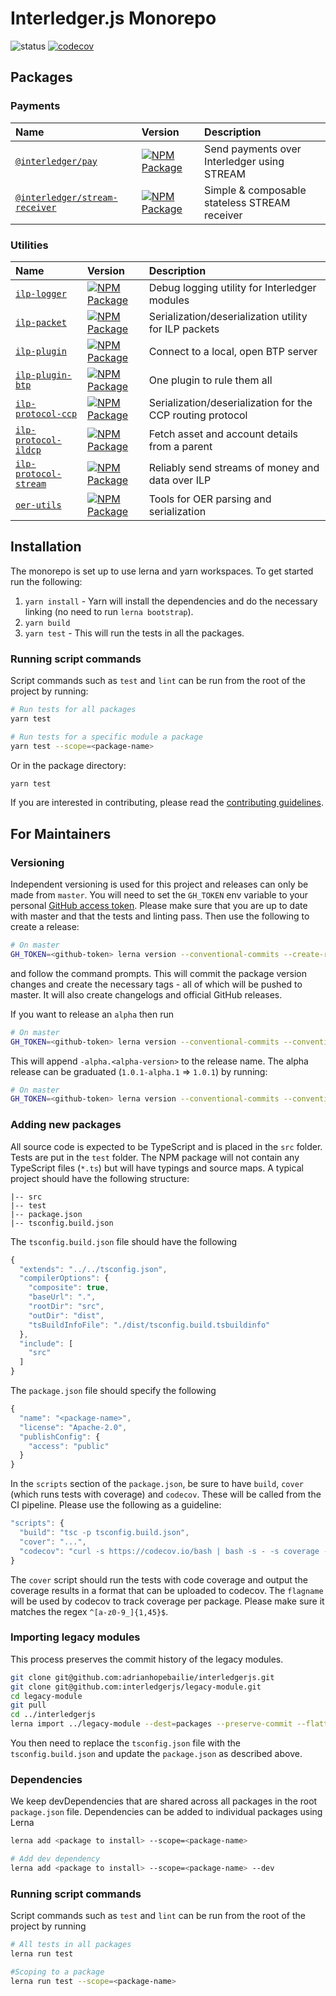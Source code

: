 # Interledger.js Monorepo

![status](https://github.com/interledgerjs/interledgerjs/actions/workflows/master.yml/badge.svg?branch=master)
[![codecov](https://codecov.io/gh/interledgerjs/interledgerjs/branch/master/graph/badge.svg)](https://codecov.io/gh/interledgerjs/interledgerjs)

## Packages

### Payments

| Name                                                         | Version                                                                                                                                                     | Description                                   |
| :----------------------------------------------------------- | :---------------------------------------------------------------------------------------------------------------------------------------------------------- | :-------------------------------------------- |
| [`@interledger/pay`](./packages/pay)                         | [![NPM Package](https://img.shields.io/npm/v/@interledger/pay.svg?style=flat&logo=npm)](https://npmjs.org/package/@interledger/pay)                         | Send payments over Interledger using STREAM   |
| [`@interledger/stream-receiver`](./packages/stream-receiver) | [![NPM Package](https://img.shields.io/npm/v/@interledger/stream-receiver.svg?style=flat&logo=npm)](https://npmjs.org/package/@interledger/stream-receiver) | Simple & composable stateless STREAM receiver |

### Utilities

| Name                                                    | Version                                                                                                                                   | Description                                                |
|:--------------------------------------------------------|:------------------------------------------------------------------------------------------------------------------------------------------|:-----------------------------------------------------------|
| [`ilp-logger`](./packages/ilp-logger)                   | [![NPM Package](https://img.shields.io/npm/v/ilp-logger.svg?style=flat&logo=npm)](https://npmjs.org/package/ilp-logger)                   | Debug logging utility for Interledger modules              |
| [`ilp-packet`](./packages/ilp-packet)                   | [![NPM Package](https://img.shields.io/npm/v/ilp-packet.svg?style=flat&logo=npm)](https://npmjs.org/package/ilp-packet)                   | Serialization/deserialization utility for ILP packets      |
| [`ilp-plugin`](./packages/ilp-plugin)                   | [![NPM Package](https://img.shields.io/npm/v/ilp-plugin.svg?style=flat&logo=npm)](https://npmjs.org/package/ilp-plugin)                   | Connect to a local, open BTP server                        |
| [`ilp-plugin-btp`](./packages/ilp-plugin-btp)           | [![NPM Package](https://img.shields.io/npm/v/ilp-plugin-btp.svg?style=flat&logo=npm)](https://npmjs.org/package/ilp-plugin-btp)           | One plugin to rule them all                                |
| [`ilp-protocol-ccp`](./packages/ilp-protocol-ccp)       | [![NPM Package](https://img.shields.io/npm/v/ilp-protocol-ccp.svg?style=flat&logo=npm)](https://npmjs.org/package/ilp-protocol-ccp)       | Serialization/deserialization for the CCP routing protocol |
| [`ilp-protocol-ildcp`](./packages/ilp-protocol-ildcp)   | [![NPM Package](https://img.shields.io/npm/v/ilp-protocol-ildcp.svg?style=flat&logo=npm)](https://npmjs.org/package/ilp-protocol-ildcp)   | Fetch asset and account details from a parent              |
| [`ilp-protocol-stream`](./packages/ilp-protocol-stream) | [![NPM Package](https://img.shields.io/npm/v/ilp-protocol-stream.svg?style=flat&logo=npm)](https://npmjs.org/package/ilp-protocol-stream) | Reliably send streams of money and data over ILP           |
| [`oer-utils`](./packages/oer-utils)                     | [![NPM Package](https://img.shields.io/npm/v/oer-utils.svg?style=flat&logo=npm)](https://npmjs.org/package/oer-utils)                     | Tools for OER parsing and serialization                    |
 
## Installation

The monorepo is set up to use lerna and yarn workspaces. To get started run the following:

1. `yarn install` - Yarn will install the dependencies and do the necessary linking (no need to run `lerna bootstrap`).
2. `yarn build`
3. `yarn test` - This will run the tests in all the packages.

### Running script commands

Script commands such as `test` and `lint` can be run from the root of the project by running:

```sh
# Run tests for all packages
yarn test

# Run tests for a specific module a package
yarn test --scope=<package-name>
```

Or in the package directory:

```sh
yarn test
```

If you are interested in contributing, please read the [contributing guidelines](./CONTRIBUTING.md).

## For Maintainers

### Versioning

Independent versioning is used for this project and releases can only be made from `master`. You will need to set the `GH_TOKEN` env variable to your
personal [GitHub access token](https://github.com/settings/tokens). Please make sure that you are up to date with master and that the tests and linting pass. Then use the following to create a release:

```sh
# On master
GH_TOKEN=<github-token> lerna version --conventional-commits --create-release github
```

and follow the command prompts. This will commit the package version changes and create the necessary tags - all of which will be pushed to master. It will also create changelogs and official GitHub releases.

If you want to release an `alpha` then run

```sh
# On master
GH_TOKEN=<github-token> lerna version --conventional-commits --conventional-prerelease --create-release github
```

This will append `-alpha.<alpha-version>` to the release name. The alpha release can be graduated (`1.0.1-alpha.1` => `1.0.1`) by running:

```sh
# On master
GH_TOKEN=<github-token> lerna version --conventional-commits --conventional-graduate --create-release github
```

### Adding new packages

All source code is expected to be TypeScript and is placed in the `src` folder. Tests are put in the `test` folder.
The NPM package will not contain any TypeScript files (`*.ts`) but will have typings and source maps. A typical project should have the following structure:

```
|-- src
|-- test
|-- package.json
|-- tsconfig.build.json
```

The `tsconfig.build.json` file should have the following

```js
{
  "extends": "../../tsconfig.json",
  "compilerOptions": {
    "composite": true,
    "baseUrl": ".",
    "rootDir": "src",
    "outDir": "dist",
    "tsBuildInfoFile": "./dist/tsconfig.build.tsbuildinfo"
  },
  "include": [
    "src"
  ]
}
```

The `package.json` file should specify the following

```js
{
  "name": "<package-name>",
  "license": "Apache-2.0",
  "publishConfig": {
    "access": "public"
  }
}
```

In the `scripts` section of the `package.json`, be sure to have `build`, `cover` (which runs tests with coverage) and `codecov`. These will be called from the CI pipeline. Please use the following as a guideline:

```js
"scripts": {
  "build": "tsc -p tsconfig.build.json",
  "cover": "...",
  "codecov": "curl -s https://codecov.io/bash | bash -s - -s coverage -F <flagname>"
}
```

The `cover` script should run the tests with code coverage and output the coverage results in a format that can be uploaded to codecov. The `flagname` will be used by codecov to track coverage per package. Please make sure it matches the regex `^[a-z0-9_]{1,45}$`.

### Importing legacy modules

This process preserves the commit history of the legacy modules.

```sh
git clone git@github.com:adrianhopebailie/interledgerjs.git
git clone git@github.com:interledgerjs/legacy-module.git
cd legacy-module
git pull
cd ../interledgerjs
lerna import ../legacy-module --dest=packages --preserve-commit --flatten
```

You then need to replace the `tsconfig.json` file with the `tsconfig.build.json` and update the `package.json` as described above.

### Dependencies

We keep devDependencies that are shared across all packages in the root `package.json` file. Dependencies can be added to individual packages using Lerna

```sh
lerna add <package to install> --scope=<package-name>

# Add dev dependency
lerna add <package to install> --scope=<package-name> --dev
```

### Running script commands

Script commands such as `test` and `lint` can be run from the root of the project by running

```sh
# All tests in all packages
lerna run test

#Scoping to a package
lerna run test --scope=<package-name>
```
